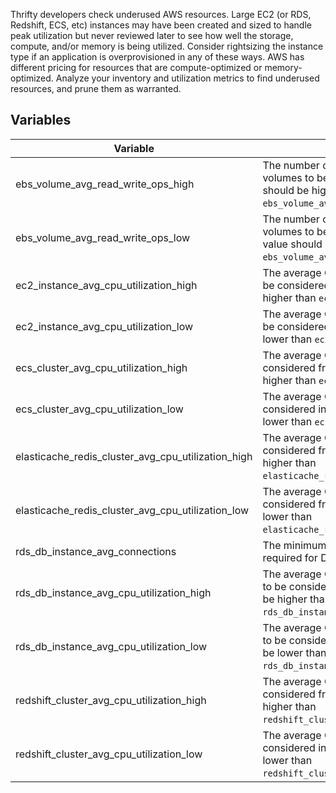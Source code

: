Thrifty developers check underused AWS resources. Large EC2 (or RDS, Redshift, ECS, etc) instances may have been created and sized to handle peak utilization but never reviewed later to see how well the storage, compute, and/or memory is being utilized. Consider rightsizing the instance type if an application is overprovisioned in any of these ways. AWS has different pricing for resources that are compute-optimized or memory-optimized. Analyze your inventory and utilization metrics to find underused resources, and prune them as warranted.

## Variables

| Variable                                           | Description                                                                                                                                                               | Default           |
| -------------------------------------------------- | ------------------------------------------------------------------------------------------------------------------------------------------------------------------------- | ----------------- |
| ebs_volume_avg_read_write_ops_high                 | The number of average read/write ops required for volumes to be considered frequently used. This value should be higher than `ebs_volume_avg_read_write_ops_low`.         | 500 ops/min       |
| ebs_volume_avg_read_write_ops_low                  | The number of average read/write ops required for volumes to be considered infrequently used. This value should be lower than `ebs_volume_avg_read_write_ops_high`.       | 100 ops/min       |
| ec2_instance_avg_cpu_utilization_high              | The average CPU utilization required for instances to be considered frequently used. This value should be higher than `ec2_instance_avg_cpu_utilization_low`.             | 35%               |
| ec2_instance_avg_cpu_utilization_low               | The average CPU utilization required for instances to be considered infrequently used. This value should be lower than `ec2_instance_avg_cpu_utilization_high`.           | 20%               |
| ecs_cluster_avg_cpu_utilization_high               | The average CPU utilization required for clusters to be considered frequently used. This value should be higher than `ecs_cluster_avg_cpu_utilization_low`.               | 35%               |
| ecs_cluster_avg_cpu_utilization_low                | The average CPU utilization required for clusters to be considered infrequently used. This value should be lower than `ecs_cluster_avg_cpu_utilization_high`.             | 20%               |
| elasticache_redis_cluster_avg_cpu_utilization_high | The average CPU utilization required for clusters to be considered frequently used. This value should be higher than `elasticache_redis_cluster_avg_cpu_utilization_low`. | 35%               |
| elasticache_redis_cluster_avg_cpu_utilization_low  | The average CPU utilization required for clusters to be considered frequently used. This value should be lower than `elasticache_redis_cluster_avg_cpu_utilization_high`. | 20%               |
| rds_db_instance_avg_connections                    | The minimum number of average connections per day required for DB instances to be considered in-use.                                                                      | 2 connections/day |
| rds_db_instance_avg_cpu_utilization_high           | The average CPU utilization required for DB instances to be considered frequently used. This value should be higher than `rds_db_instance_avg_cpu_utilization_low`.       | 50%               |
| rds_db_instance_avg_cpu_utilization_low            | The average CPU utilization required for DB instances to be considered infrequently used. This value should be lower than `rds_db_instance_avg_cpu_utilization_high`.     | 25%               |
| redshift_cluster_avg_cpu_utilization_high          | The average CPU utilization required for clusters to be considered frequently used. This value should be higher than `redshift_cluster_avg_cpu_utilization_low`.          | 35%               |
| redshift_cluster_avg_cpu_utilization_low           | The average CPU utilization required for clusters to be considered infrequently used. This value should be lower than `redshift_cluster_avg_cpu_utilization_high`.        | 20%               |
